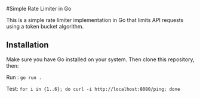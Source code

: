 #Simple Rate Limiter in Go

This is a simple rate limiter implementation in Go that limits API requests using a token bucket algorithm.

## Installation

Make sure you have Go installed on your system. Then clone this repository, then:


Run : ```go run . ```

Test: ``` for i in {1..6}; do curl -i http://localhost:8080/ping; done ```